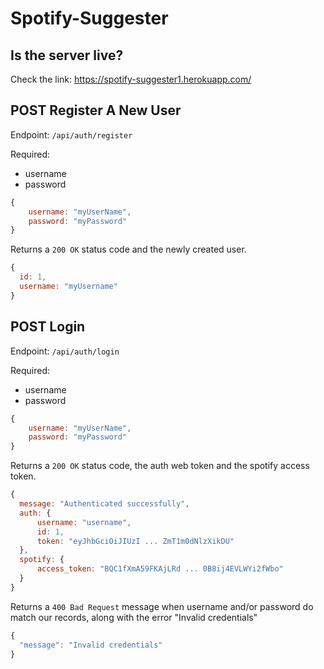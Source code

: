 # Spotify-Suggester

## Is the server live?

Check the link:
https://spotify-suggester1.herokuapp.com/

## POST Register A New User

Endpoint: `/api/auth/register`

Required:

-   username
-   password

```js
{
    username: "myUserName",
    password: "myPassword"
}
```

Returns a `200 OK` status code and the newly created user.

```js
{
  id: 1,
  username: "myUsername"
}
```

## POST Login

Endpoint: `/api/auth/login`

Required:

-   username
-   password

```js
{
    username: "myUserName",
    password: "myPassword"
}
```

Returns a `200 OK` status code, the auth web token and the spotify access token.

```js
{
  message: "Authenticated successfully",
  auth: {
      username: "username",
      id: 1,
      token: "eyJhbGciOiJIUzI ... ZmT1m0dNlzXikDU"
  },
  spotify: {
      access_token: "BQC1fXmA59FKAjLRd ... 0B8ij4EVLWYi2fWbo"
  }
}
```

Returns a `400 Bad Request` message when username and/or password do match our records, along with the error "Invalid credentials"

```js
{
  "message": "Invalid credentials"
}
```
